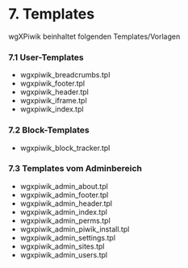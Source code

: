 # 7. Templates

wgXPiwik beinhaltet folgenden Templates/Vorlagen

### 7.1 User-Templates
* wgxpiwik_breadcrumbs.tpl
* wgxpiwik_footer.tpl
* wgxpiwik_header.tpl
* wgxpiwik_iframe.tpl
* wgxpiwik_index.tpl

### 7.2 Block-Templates
* wgxpiwik_block_tracker.tpl

### 7.3 Templates vom Adminbereich
* wgxpiwik_admin_about.tpl
* wgxpiwik_admin_footer.tpl
* wgxpiwik_admin_header.tpl
* wgxpiwik_admin_index.tpl
* wgxpiwik_admin_perms.tpl
* wgxpiwik_admin_piwik_install.tpl
* wgxpiwik_admin_settings.tpl
* wgxpiwik_admin_sites.tpl
* wgxpiwik_admin_users.tpl

